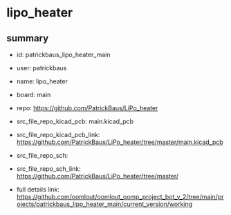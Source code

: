 # lipo_heater
 
## summary 
* id: patrickbaus_lipo_heater_main
* user: patrickbaus
* name: lipo_heater
* board: main
* repo: https://github.com/PatrickBaus/LiPo_heater
* src_file_repo_kicad_pcb: main.kicad_pcb
* src_file_repo_kicad_pcb_link: https://github.com/PatrickBaus/LiPo_heater/tree/master/main.kicad_pcb


* src_file_repo_sch: 
* src_file_repo_sch_link: https://github.com/PatrickBaus/LiPo_heater/tree/master/
* full details link: https://github.com/oomlout/oomlout_oomp_project_bot_v_2/tree/main/projects/patrickbaus_lipo_heater_main/current_version/working  







